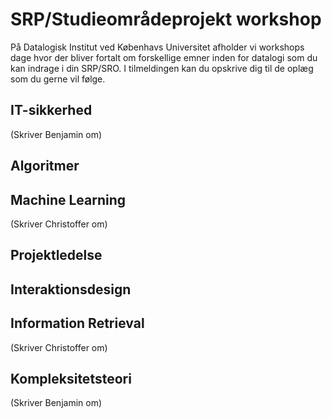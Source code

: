 # SRP/Studieområdeprojekt workshop
På Datalogisk Institut ved Københavs Universitet afholder vi workshops dage hvor
der bliver fortalt om forskellige emner inden for datalogi som du kan indrage i
din SRP/SRO. I tilmeldingen kan du opskrive dig til de oplæg som du gerne vil
følge.


## IT-sikkerhed
(Skriver Benjamin om)


## Algoritmer


## Machine Learning
(Skriver Christoffer om)



## Projektledelse



## Interaktionsdesign



## Information Retrieval
(Skriver Christoffer om)


## Kompleksitetsteori
(Skriver Benjamin om)
